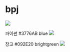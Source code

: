 # bpj


<img src="https://img.shields.io/badge/이름-색상코드?style=flat-square&logo=로고명&logoColor=로고색"/>

파이썬
#3776AB blue
<img src="https://img.shields.io/badge/Python-3776AB?style=flat-square&logo=Python&logoColor=blue"/>

장고
#092E20 brightgreen
<img src="https://img.shields.io/badge/Django-092E20?style=flat-square&logo=Django&logoColor=white"/>




